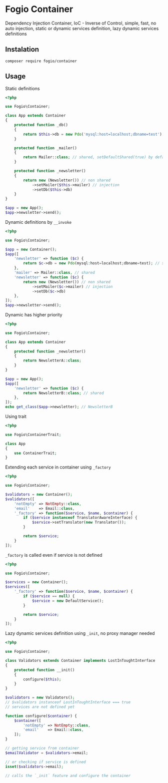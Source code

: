 Fogio Container
===============

Dependency Injection Container, IoC - Inverse of Control, simple, fast,
no auto injection, static or dynamic services definition, lazy dynamic services definitions


Instalation
-----------

```
composer require fogio/container
````

Usage
-----

Static definitions
```php
<?php

use Fogio\Container;

class App extends Container
{
    protected function _db()
    {
        return $this->db = new Pdo('mysql:host=localhost;dbname=test'); // shared definition, injection
    }

    protected function _mailer()
    {
        return Mailer::class; // shared, setDefaultShared(true) by default
    }

    protected function _newsletter()
    {
        return new (Newsletter()) // non shared 
            ->setMailer($this->mailer) // injection
            ->setDb($this->db)
    }
}

$app = new App();
$app->newsletter->send();
```


Dynamic definitions by `__invoke`
```php
<?php

use Fogio\Container;

$app = new Container();
$app([
    'newsletter' => function ($c) { 
        return $c->db = new Pdo(mysql:host=localhost;dbname=test); // shared
    },
    'mailer' => Mailer::class, // shared
    'newsletter' => function ($c) { 
        return new (Newsletter()) // non shared 
            ->setMailer($c->mailer) // injection
            ->setDb($c->db)
    },
]);
$app->newsletter->send();
```


Dynamic has higher priority
```php
<?php

use Fogio\Container;

class App extends Container
{
    protected function _newsletter()
    {
        return NewsletterA::class;
    }
}

$app = new App();
$app([
    'newsletter' => function ($c) { 
        return NewsletterB::class; // shared
    },
]);
echo get_class($app->newsletter); // NewsletterB
```


Using trait
```php
<?php

use Fogio\ContainerTrait;

class App 
{
    use ContainerTrait;
}
```


Extending each service in container using `_factory`
```php
<?php

use Fogio\Container;

$validators = new Container();
$validators([
    'notEmpty' => NotEmpty::class,
    'email'    => Email::class,
    '_factory' => function($service, $name, $container) {
        if ($service instanceof TranslatorAwareInterface) {
            $service->setTranslator(new Translator());
        }

        return $service;
    }
]);

```


`_factory` is called even if service is not defined
```php
<?php

use Fogio\Container;

$services = new Container();
$services([
    '_factory' => function($service, $name, $container) {
        if ($service == null) {
            $service = new DefaultService();
        }

        return $service;
    }
]);

```


Lazy dynamic services definition using `_init`, no proxy manager needed
```php
<?php

use Fogio\Container;

class Validators extends Container implements LostInToughtInterface
{
    protected function __init()
    {
        configure($this);
    }
}

$validators = new Validators();
// $validators instanceof LostInToughtInterface === true
// services are not defined yet

function configure($container) {
    $container([
        'notEmpty' => NotEmpty::class,
        'email'    => Email::class,
    ]);
}

// getting service from container  
$emailValidator = $validators->email;

// or checking if service is defined
isset($validators->email);

// calls the `_init` feature and configure the container

```
